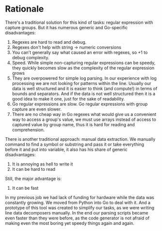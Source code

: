 # Rationale

There's a traditional solution for this kind of tasks: regular expression with capture groups. But it has numerous generic and Go-specific disadvantages:

1. Regexes are hard to read and debug.
2. Regexes don't help with string → numeric conversions
3. You can't generally say what caused an error with regexes, so +1 to debug complexity.
4. Speed. While simple non-capturing regular expressions can be speedy, they quickly becomes slow as the complexity of the regular expression grows
5. They are overpowered for simple log parsing. In our experience with log processing we are not looking for patterns within the line. Usually our data is well structured and it is easier to think (and compute!) in terms of bounds and separators. And if the data is not well structured then it is a good idea to make it one, just for the sake of readability.
6. Go regular expressions are slow. Go regular expressions with group capture are even slower.
7. There are no cheap way in Go regexes what would give us a convenient way to access a group's value, we must use arrays instead of access to captured value by group name, thus it is hard for reading and comprehension.

There is another traditional approach: manual data extraction. We manually command to find a symbol or substring and pass
it or take everything before it and put into variable, it also has his share of generic disadvantages:

1. It is annoying as hell to write it
2. It can be hard to read

Still, the major advantage is:
1. It can be fast

In my previous job we had lack of funding for hardware while the data was constantly growing. We moved from Python into Go to deal with it. And a prototype of this tool was created to simplify our tasks, as we were writing line data decomposers manually. In the end our parsing scripts became even faster than they were before, as the code generator is not afraid of making even the most boring yet speedy things again and again.
